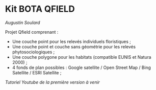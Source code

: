 # Kit BOTA QFIELD
*Augustin Soulard*

Projet Qfield comprenant :
- Une couche point pour les relevés individuels floristiques ;
- Une couche point et couche sans géométrie pour les relevés phytosociologiques ;
- Une couche polygone pour les habitats (compatible EUNIS et Natura 2000) ;
- 4 fonds de plan possibles : Google satellite / Open Street Map / Bing Satellite / ESRI Satellite ;

*Tutoriel Youtube de la première version à venir*
